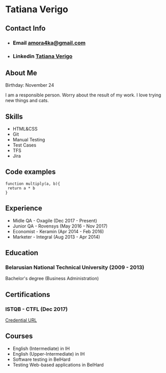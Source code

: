 # **Tatiana Verigo**

## Contact Info
* ### Email amora4ka@gmail.com
* ### Linkedin [Tatiana Verigo](linkedin.com/in/tatiana-verigo-59534985)

## About Me
Birthday: November 24

I am a responsible person. Worry about the result of my work. I love trying new things and cats.

## Skills
* HTML&CSS
* Git
* Manual Testing
* Test Cases
* TFS
* Jira

## Code examples
```
function multiply(a, b){
 return a * b
}
```

## Experience
* Midle QA - Oxagile (Dec 2017 - Present)
* Junior QA - Rovensys (May 2016 - Nov 2017)
* Economist - Keramin (Apr 2014 - Feb 2016)
* Marketer - Integral (Aug 2013 - Apr 2014)

## Education
### Belarusian National Technical University (2009 - 2013)
Bachelor's degree (Business Administration)

## Certifications
### ISTQB - CTFL (Dec 2017)
[Credential URL](https://www.gasq.org/en/registration/expert/expert/97FE6D58-CF2F-46C3-8D43-7531EF0CB52E.html)

## Courses
* English (Intermediate) in IH
* English (Upper-Intermediate) in IH
* Software testing in BelHard
* Testing Web-based applications in BelHard


